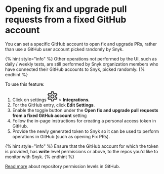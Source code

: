 # Opening fix and upgrade pull requests from a fixed GitHub account

You can set a specific GitHub account to open fix and upgrade PRs, rather than use a GitHub user account picked randomly by Snyk.

{% hint style="info" %}
Other operations not performed by the UI, such as daily / weekly tests, are still performed by Snyk organization members who have connected their GitHub accounts to Snyk, picked randomly.
{% endhint %}

To use this feature:

1. Click on settings ![](../../.gitbook/assets/cog_icon.png) &gt; **Integrations**. 
2. For the GitHub entry, click **Edit Settings**. 
3. Enable the toggle button under the **Open fix and upgrade pull requests from a fixed GitHub account** setting 
4. Follow the in-page instructions for creating a personal access token in GitHub. 
5. Provide the newly generated token to Snyk so it can be used to perform operations in GitHub \(such as opening Fix PRs\).

{% hint style="info" %}
Ensure that the GitHub account for which the token is provided, has **write** level permissions or above, to the repos you'd like to monitor with Snyk.
{% endhint %}

[Read more](https://docs.snyk.io/integrations/git-repository-scm-integrations/github-integration) about repository permission levels in GitHub.



